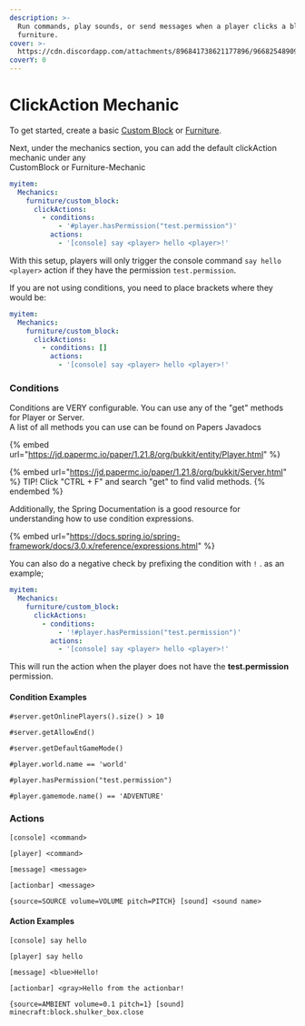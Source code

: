 ```yaml
---
description: >-
  Run commands, play sounds, or send messages when a player clicks a block or
  furniture.
cover: >-
  https://cdn.discordapp.com/attachments/896841738621177896/966825489098489856/unknown.png
coverY: 0
---
```


# ClickAction Mechanic

To get started, create a basic [Custom Block](custom-block-mechanics/noteblock-mechanic/) or [Furniture](furniture-mechanic/).

Next, under the mechanics section, you can add the default clickAction mechanic under any\
CustomBlock or Furniture-Mechanic

```yaml
myitem:
  Mechanics:      
    furniture/custom_block:
      clickActions:
        - conditions:
            - '#player.hasPermission("test.permission")'
          actions:
            - '[console] say <player> hello <player>!'
```

With this setup, players will only trigger the console command `say hello <player>` action if they have the permission `test.permission`.

If you are not using conditions, you need to place brackets where they would be:

```yaml
myitem:
  Mechanics:
    furniture/custom_block:
      clickActions:
        - conditions: []
          actions:
            - '[console] say <player> hello <player>!'
```

### Conditions

Conditions are VERY configurable. You can use any of the "get" methods for Player or Server.\
A list of all methods you can use can be found on Papers Javadocs

{% embed url="https://jd.papermc.io/paper/1.21.8/org/bukkit/entity/Player.html" %}

{% embed url="https://jd.papermc.io/paper/1.21.8/org/bukkit/Server.html" %}
TIP! Click "CTRL + F" and search "get" to find valid methods.
{% endembed %}

Additionally, the Spring Documentation is a good resource for understanding how to use condition expressions.

{% embed url="https://docs.spring.io/spring-framework/docs/3.0.x/reference/expressions.html" %}

You can also do a negative check by prefixing the condition with `!` . as an example;

```yaml
myitem:
  Mechanics:      
    furniture/custom_block:
      clickActions:
        - conditions:
            - '!#player.hasPermission("test.permission")'
          actions:
            - '[console] say <player> hello <player>!'
```

This will run the action when the player does not have the **test.permission** permission.

#### Condition Examples

`#server.getOnlinePlayers().size() > 10`

`#server.getAllowEnd()`

`#server.getDefaultGameMode()`

`#player.world.name == 'world'`

`#player.hasPermission("test.permission")`

`#player.gamemode.name() == 'ADVENTURE'`

### Actions

`[console] <command>`

`[player] <command>`

`[message] <message>`

`[actionbar] <message>`

`{source=SOURCE volume=VOLUME pitch=PITCH} [sound] <sound name>`

#### Action Examples

`[console] say hello`

`[player] say hello`

`[message] <blue>Hello!`

`[actionbar] <gray>Hello from the actionbar!`

`{source=AMBIENT volume=0.1 pitch=1} [sound] minecraft:block.shulker_box.close`
